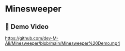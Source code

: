 # Minesweeper
 
## 🎥 Demo Video
https://github.com/dev-M-Ali/Minesweeper/blob/main/Minesweeper%20Demo.mp4
